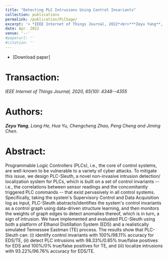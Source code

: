 ```yaml
---
title: "Detecting PLC Intrusions Using Control Invariants"
collection: publications
permalink: /publication/PLCSage/
excerpt: '> *IEEE Internet of Things Journal, 2022*<br>***Zeyu Yang**, Liang He, Hua Yu, Chengcheng Zhao, Peng Cheng and Jiming Chen*.'
date: Apr. 2022
venue: '--'
#paperurl: ''
#citation: ''
---
```

- [Download paper]
<!-- (https://ieeexplore.ieee.org/abstract/document/9749129) -->

Transaction:
===
*IEEE Internet of Things Journal, 2020, 65(10): 4348--4355*  

Authors: 
===
***Zeyu Yang**, Liang He, Hua Yu, Chengcheng Zhao, Peng Cheng and Jiming Chen*.

Abstract: 
===
Programmable Logic Controllers (PLCs), i.e., the core of control systems, are well-known to be vulnerable to a variety of cyber attacks. To mitigate this issue, we design PLC-Sleuth, a novel non-invasive intrusion detection/ localization system for PLCs, which is built on a set of control invariants -- i.e., the correlations between sensor readings and the concomitantly triggered PLC commands -- that exist pervasively in all control systems. Specifically, taking the system's Supervisory Control and Data Acquisition log as input, PLC-Sleuth abstracts/identifies the system's control invariants as a control graph using data-driven structure learning, and then monitors the weights of graph edges to detect anomalies thereof, which is in turn, a sign of intrusion. We have implemented and evaluated PLC-Sleuth using both a platform of Ethanol Distillation System (EDS) and a realistically simulated Tennessee Eastman (TE) process. The results show that PLC-Sleuth can: (i) identify control invariants with 100%/98.11% accuracy for EDS/TE, (ii) detect PLC intrusions with 98.33%/0.85% true/false positives for EDS and 100%/0% true/false positives for TE, and (iii) localize intrusions with 93.22%/96.76% accuracy for EDS/TE.
